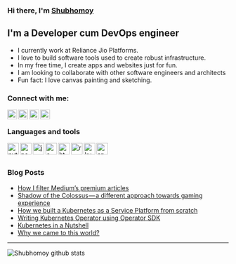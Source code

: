 ### Hi there, I'm [Shubhomoy][website]

## I'm a Developer cum DevOps engineer

- I currently work at Reliance Jio Platforms.
- I love to build software tools used to create robust infrastructure.
- In my free time, I create apps and websites just for fun.
- I am looking to collaborate with other software engineers and architects
- Fun fact: I love canvas painting and sketching.

### Connect with me:

[<img alt="mail" align="left" width="22px" src="https://cdn.jsdelivr.net/npm/simple-icons@3.4.0/icons/mail-dot-ru.svg"/>][gmail]
[<img alt="linkedin" align="left" width="22px" src="https://cdn.jsdelivr.net/npm/simple-icons@3.4.0/icons/linkedin.svg"/>][linkedin]
[<img alt="instagram" align="left" width="22px" src="https://cdn.jsdelivr.net/npm/simple-icons@3.4.0/icons/instagram.svg"/>][instagram]
[<img alt="patreon" align="left" width="22px" src="https://cdn.jsdelivr.net/npm/simple-icons@3.4.0/icons/patreon.svg"/>][patreon]

<br />

### Languages and tools

<img alt="python" align="left" width="26px" src="https://cdn.jsdelivr.net/npm/simple-icons@3.4.0/icons/python.svg"/>
<img alt="node" align="left" width="26px" src="https://cdn.jsdelivr.net/npm/simple-icons@3.4.0/icons/node-dot-js.svg"/>
<img alt="java" align="left" width="26px" src="https://cdn.jsdelivr.net/npm/simple-icons@3.4.0/icons/java.svg"/>
<img alt="c++" align="left" width="26px" src="https://cdn.jsdelivr.net/npm/simple-icons@3.4.0/icons/cplusplus.svg"/>
<img alt="html5" align="left" width="26px" src="https://cdn.jsdelivr.net/npm/simple-icons@3.4.0/icons/html5.svg"/>
<img alt="react" align="left" width="26px" src="https://cdn.jsdelivr.net/npm/simple-icons@3.4.0/icons/react.svg"/>
<img alt="kubernetes" align="left" width="26px" src="https://cdn.jsdelivr.net/npm/simple-icons@3.4.0/icons/kubernetes.svg"/>
<img alt="android" align="left" width="26px" src="https://cdn.jsdelivr.net/npm/simple-icons@3.4.0/icons/android.svg"/>

<br />
<br />

### Blog Posts
<!-- BLOG-POST-LIST:START -->
- [How I filter Medium’s premium articles](https://medium.com/@shubhomoybiswas/how-i-filter-mediums-premium-articles-90c3bae8e1f?source=rss-73062b35c246------2)
- [Shadow of the Colossus — a different approach towards gaming experience](https://medium.com/@shubhomoybiswas/shadow-of-the-colossus-a-different-approach-towards-gaming-experience-3e5576f91c09?source=rss-73062b35c246------2)
- [How we built a Kubernetes as a Service Platform from scratch](https://medium.com/faun/how-we-built-a-kubernetes-as-a-service-platform-from-scratch-7d406a3977c4?source=rss-73062b35c246------2)
- [Writing Kubernetes Operator using Operator SDK](https://medium.com/@shubhomoybiswas/writing-kubernetes-operator-using-operator-sdk-c2e7f845163a?source=rss-73062b35c246------2)
- [Kubernetes in a Nutshell](https://medium.com/faun/kubernetes-in-a-nutshell-f408a0e9dcfa?source=rss-73062b35c246------2)
- [Why we came to this world?](https://medium.com/@shubhomoybiswas/why-we-came-to-this-world-6590c7062a78?source=rss-73062b35c246------2)
<!-- BLOG-POST-LIST:END -->

---

<img align="left" src="https://github-readme-stats.vercel.app/api?username=shubhomoy&show_icons=true&hide_border=true&count_private=true" alt="Shubhomoy github stats" />


[website]: https://shubhomoy.github.io
[gmail]: mailto:shubhomoy.biswas95@gmail.com
[linkedin]: https://www.linkedin.com/in/shubhomoybiswas/
[instagram]: https://www.instagram.com/shubhomoy.biswas/
[patreon]: https://www.patreon.com/shubhomoy
